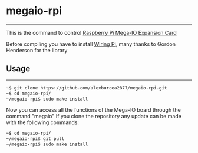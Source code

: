 # megaio-rpi
--------------------------------------------
This is the command to control [Raspberry Pi Mega-IO Expansion Card](https://www.sequentmicrosystems.com/megaio.html)

Before compiling you have to install [Wiring Pi](http://wiringpi.com/download-and-install/), many thanks to Gordon Henderson for the library

## Usage
--------------------------------------------

```bash
~$ git clone https://github.com/alexburcea2877/megaio-rpi.git
~$ cd megaio-rpi/
~/megaio-rpi$ sudo make install
```

Now you can access all the functions of the Mega-IO board through the command "megaio"
If you clone the repository any update can be made with the following commands:

```bash
~$ cd megaio-rpi/  
~/megaio-rpi$ git pull
~/megaio-rpi$ sudo make install
```  
